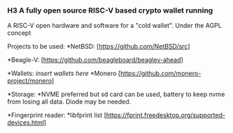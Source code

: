 ### H3 A fully open source RISC-V based crypto wallet running 
A RISC-V open hardware and software for a "cold wallet". Under the AGPL concept


Projects to be used:
*NetBSD: [https://github.com/NetBSD/src]

*Beagle-V: [https://github.com/beagleboard/beaglev-ahead]

*Wallets:
*insert wallets here*
*Monero [https://github.com/monero-project/monero]

*Storage:
*NVME preferred but sd card can be used, battery to keep nvme from losing all data. Diode may be needed.

*Fingerprint reader:
*libfprint list [https://fprint.freedesktop.org/supported-devices.html]



